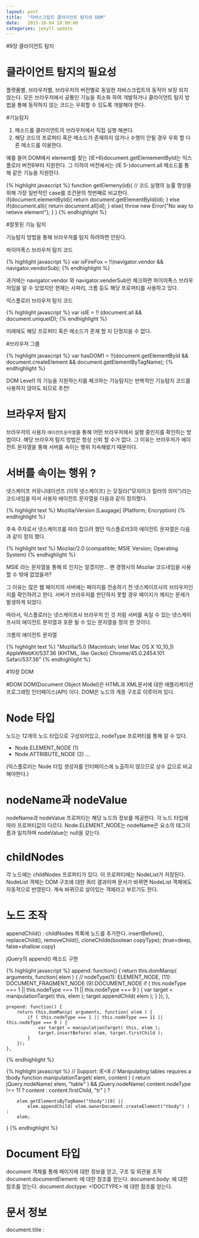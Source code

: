 ```yaml
---
layout: post
title:  "자바스크립트 클라이언트 탐지와 DOM"
date:   2015-10-04 18:00:00
categories: jekyll update
---
```


#9장 클라이언트 탐지 

# 클라이언트 탐지의 필요성
플랫폼별, 브라우저별, 브라우저의 버전별로 동일한 자바스크립트의 동작이 보장 되지 않는다.
모든 브라우저에서 공통인 기능을 최소화 하여 개발하거나 클라이언트 탐지 방법을 통해 동작하지 않는 코드는 우회할 수 있도록 개발해야 한다. 

#기능탐지 

1. 메소드를 클라이언트의 브라우저에서 직접 실행 해본다.
2. 해당 코드의 프로퍼티 혹은 메소드가 존재하지 않거나 수행이 안될 경우 우회 할 다른 메소드를 이용한다.

예를 들어 DOM에서 element를 찾는 (IE+6)document.getElemementById는 익스플로러 버전6부터 지원한다. 
그 이하의 버전에서는 (IE 5-)document.all 메소드를 통해 같은 기능을 지원한다.

{% highlight javascript %}
function getElemeny(id){
	// 코드 실행의 능률 향상을 위해 가장 일반적인 case를 조건문의 첫번째로 비교한다. 
	if(document.elementById){
		return document.getElementById(id);
	}
	else if(document.all){
		return document.all[id];
	}
	else{
		throw new Error("No way to retieve element");
	}
}
{% endhighlight %}

#잘못된 기능 탐지 

기능탐지 방법을 통해 브라우저를 탐지 하려하면 안된다. 

파이어폭스 브라우저 탐지 코드 

{% highlight javascript %}
var isFireFox = !!(navigator.vendor && navigator.vendorSub);
{% endhighlight %}

과거에는 navigator.vendor 와 navigator.venderSub만 체크하면 파이어폭스 브라우저임을 알 수 있었지만 
현재는 사파리, 크롬 등도 해당 프로퍼티를 사용하고 있다. 

익스플로러 브라우저 탐지 코드 

{% highlight javascript %}
var isIE = !! (document.all && document.uniqueID);
{% endhighlight %}

미래에도 해당 프로퍼티 혹은 메소드가 존재 할 지 단정지을 수 없다. 


#브라우저 그룹 

{% highlight javascript %}
var hasDOM1 = !!(document.getElementById && document.createElement && document.getElementByTagName);
{% endhighlight %}

DOM Level1 의 기능을 지원하는지를 체크하는 기능탐지는 반복적인 기능탐지 코드를 사용하지 않아도 되므로 추천!


# 브라우저 탐지

브라우저의 사용자 ```에이전트문자열```을 통해 어떤 브라우저에서 실행 중인지를 확인하는 방법이다. 
해당 브라우저 탐지 방법은 항상 신뢰 할 수가 없다. 
그 이유는 브라우저가 에이전트 문자열을 통해 서버를 속이는 행위 지속해왔기 때문이다. 

# 서버를 속이는 행위 ? 
넷스케이프 커뮤니테이션즈 (이하 넷스케이프) 는 모질라("모자이크 킬러의 의미")라는 코드네임을 따서 사용자 에이전트 문자열을 다음과 같이 정의했다.

{% highlight text %}
Mozilla/Version [Laugage] (Platform; Encryption)
{% endhighlight %}

후속 주자로서 넷스케이프를 따라 잡으려 했던 익스플로러3의 에이전트 문자열은 다음과 같이 정의 했다. 

{% highlight text %}
Mozilar/2.0 (compatible; MSIE Version; Operating System)
{% endhighlight %}

MSIE 라는 문자열을 통해 IE 인지는 알겠지만... 왠 경쟁사의 Mozilar 코드네임을 사용할 수 밖에 없었을까? 

그 이유는 많은 웹 페이지의 서버에는 페이지를 전송하기 전 넷스케이프사의 브라우저인지를 확인하려고 한다.
서버가 브라우저를 판단하지 못할 경우 페이지가 깨지는 문제가 발생하게 되었다. 

따라서, 익스플로러는 넷스케이프사 브라우저 인 것 처럼 서버를 속일 수 있는 
넷스케이프사의 에이전트 문자열과 호환 될 수 있는 문자열을 정의 한 것이다. 


크롬의 에이전트 문자열 

{% highlight text %}
"Mozilla/5.0 (Macintosh; Intel Mac OS X 10_10_1) AppleWebKit/537.36 (KHTML, like Gecko) Chrome/45.0.2454.101 Safari/537.36"
{% endhighlight %}


#10장 DOM 

#DOM
DOM(Document Object Model)은 HTML과 XML문서에 대한 애플리케이션 프로그래밍 인터페이스(API) 이다. 
DOM은 노드의 계층 구조로 이루어져 있다. 

# Node 타입 

노드는 12개의 노드 타입으로 구성되어있고, nodeType 프로퍼티를 통해 알 수 있다. 

- Node.ELEMENT_NODE (1)
- Node.ATTRIBUTE_NODE (2) ... 

(익스플로러는 Node 타입 생성자를 인터페이스에 노출하지 않으므로 상수 값으로 비교해야한다.)

# nodeName과 nodeValue

nodeName과 nodeValue 프로퍼티는 해당 노드의 정보를 제공한다. 
각 노드 타입에 따라 프로퍼티값이 다르다. 
Node.ELEMENT_NODE는 nodeName은 요소의 태그이름과 일치하며 nodeValue는 null을 갖는다. 

# childNodes

각 노드에는 childNodes 프로퍼티가 있다. 이 프로퍼티에는 NodeList가 저장된다.
NodeList 객체는 DOM 구조에 대한 쿼리 결과이며 문서가 바뀌면 NodeList 객체에도 자동적으로 반영된다. 
계속 바뀌므로 살아있는 객체라고 부르기도 한다. 


# 노드 조작 

appendChild() : childNodes 목록에 노드를 추가한다. 
insertBefore(), replaceChild(), removeChild(), cloneChilde(boolean copyType); (true=deep, false=shallow copy)


jQuery의 append() 메소드 구현 

{% highlight javascript %}
	append: function() {
		return this.domManip( arguments, function( elem ) {
			// nodeType(1): ELEMENT_NODE, (11): DOCUMENT_FRAGMENT_NODE (9):DOCUMENT_NODE
			if ( this.nodeType === 1 || this.nodeType === 11 || this.nodeType === 9 ) {
				var target = manipulationTarget( this, elem );
				target.appendChild( elem );
			}
		});
	},

	prepend: function() {
		return this.domManip( arguments, function( elem ) {
			if ( this.nodeType === 1 || this.nodeType === 11 || this.nodeType === 9 ) {
				var target = manipulationTarget( this, elem );
				target.insertBefore( elem, target.firstChild );
			}
		});
	},
{% endhighlight %}


{% highlight javascript %}
// Support: IE<8
// Manipulating tables requires a tbody
function manipulationTarget( elem, content ) {
	return jQuery.nodeName( elem, "table" ) &&
		jQuery.nodeName( content.nodeType !== 11 ? content : content.firstChild, "tr" ) ?

		elem.getElementsByTagName("tbody")[0] ||
			elem.appendChild( elem.ownerDocument.createElement("tbody") ) :
		elem;
}
{% endhighlight %}

# Document 타입 

document 객체를 통해 페이지에 대한 정보를 얻고, 구조 및 외관을 조작 
document.documentElement: <html>에 대한 참조를 얻는다. 
document.body: <body>에 대한 참조를 얻는다. 
document.doctype:  <!DOCTYPE> 에 대한 참조를 얻는다. 

# 문서 정보 
document.title : <title>
document.URL: 페이지의 URL 
document.domain: www.nhnent.com 의 경우 nhnent.com
document.referrer: 이 페이지를 링크한 페이지의 URL이 들어있다. 없는 경우 빈문자열 


# 요소 위치 
document.getElementById("myDiv");
document.getElementByTageName("div");
namedItem() 메서드: name 속성을 통해 컬렉션 데이터에 대한 참조를 얻는다. 


# 속성 얻기 / 조작
element.getAttribute("속성명");
- 찾지 못한 경우 null반환 
- 커스텀 속성 값을 가져오는 경우에 사용 가능 (커스텀 속성 값은 프로퍼티로 접근이 불가)


element.setAttribute("속성명", "변경할 값");
- 속성명이 존재 하지 않을 경우에는 속성을 새로 정의하고 값을 설정한다. 

element.removeAttribute("속성명");
속성명은 대소문자를 구분하지 않는다. 

# attribute Node 타입 
nodeName은 attribute 이름, nodeValue는 속성 값이 들어간다. 
Attr 노드는 NamedNodeMap 객체에 저장되며, 해당 객체에는 다음 메서드를 제공한다. 
- getNamedItem(name): nodeName 프로퍼티가 name인 노드를 반환한다.
- removeNameItem(name): nodeName 프로퍼티가 name인 노드를 목록에서 제거한다. 
- setNamedItem(name): node 목록에 속성을 추가하고 nodeName 프포러피에 따라 색인 ?
- item(pos): 인덱스가 pos 인 노드를 반환한다. 

